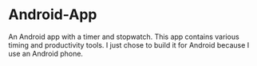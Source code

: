 # Android-App
An Android app with a timer and stopwatch.
This app contains various timing and productivity tools. I just chose to build it for Android because I use an Android phone. 
